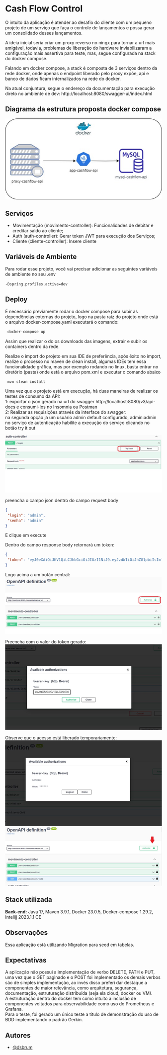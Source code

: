 # Cash Flow Control

O intuito da aplicação é atender ao desafio do cliente com um pequeno projeto de um serviço que faça o controle de lançamentos e possa gerar um consolidado desses lançamentos.

A ideia inicial seria criar um proxy reverso no ningx para tornar a url mais amigável, todavia, problemas de liberação do hardware inviabilizaram a configuração mais assertiva para teste, mas, segue configurada na stack do docker compose.

Falando em docker compose, a stack é composta de 3 serviços dentro da rede docker, onde apenas o endpoint liberado pelo proxy expõe, api e banco de dados ficam internalizados na rede do docker.

Na atual conjuntura, segue o endereço da documentação para execução direto no ambiente de dev:
http://localhost:8080/swagger-ui/index.html
## Diagrama da estrutura proposta docker compose

![Arquitetura_Macro](images/MacroArq.jpg)


## Serviços

- Movimentação (movimento-controller):
  Funcionalidades de debitar e creditar saldo ao cliente;
- Auth (auth-controller): Gerar token JWT para execução dos Serviços;
- Cliente (cliente-controller): Insere cliente

## Variáveis de Ambiente

Para rodar esse projeto, você vai precisar adicionar as seguintes variáveis de ambiente no seu .env

`-Dspring.profiles.active=dev`


## Deploy

É necessário previamente rodar o docker compose para subir as dependências externas do projeto, logo na pasta raiz do projeto onde está o arquivo docker-compose.yaml executará o comando:
````bash 
 docker-compose up 
```` 
Assim que realizar o do os downloads das imagens, extrair e subir os containers dentro da rede.

Realize o import do projeto em sua IDE de preferência, após êxito no import, realize o processo no maven de clean install, algumas IDEs tem essa funcionalidade gráfica, mas por exemplo rodando no linux, basta entrar no diretório (pasta) onde está o arquivo pom.xml e executar o comando abaixo

```bash 
 mvn clean install 
``` 
Uma vez que o projeto está em execução, há duas maneiras de realizar os testes de consumo da API:
<br /> 1: exportar o json gerado na url do swagger http://localhost:8080/v3/api-docs e consumi-los no Insomnia ou Postman
<br /> 2: Realizar as requisições através da interface do swagger:
<br /> na segunda opção já um usuário admin default configurado, admin:admin no serviço de autenticação habilite a execução do serviço clicando no botão try it out

![swagger Screenshot](images/Login1.jpg)

preencha o campo json dentro do campo request body

````json 
{ 
 "login": "admin", 
 "senha": "admin" 
} 
```` 
E clique em execute

Dentro do campo response body retornará um token:

````json 
{ 
 "token": "eyJ0eXAiOiJKV1QiLCJhbGciOiJIUzI1NiJ9.eyJzdWIiOiJhZG1pbiIsImlzcyI6IkFQSSBjYXNoZmxvdyIsImV4cCI6MTY4MzczNjQ1Nn0.tx_RFrf-RSjlydqw7SydHVMfxKILmKgdJCkwCFf-RmY" 
} 
```` 
Logo acima a um botão central:
![auth Screenshot](images/Login2.jpg)

Preencha com o valor do token gerado:
![auth Screenshot](images/Login3.jpg)

Observe que o acesso está liberado temporariamente:
![auth Screenshot](images/Login4.jpg)
![auth Screenshot](images/Login5.jpg)






## Stack utilizada

**Back-end:** Java 17, Maven 3.9.1, Docker 23.0.5, Docker-compose 1.29.2, Intelijj 2023.1.1 CE

## Observações

Essa aplicação está utilizando Migration para seed em tabelas.

## Expectativas

A aplicação não possui a implementação de verbo DELETE, PATH e PUT, uma vez que o GET paginado e o POST foi implementado os demais verbos são de simples implementação, ao invés disso preferi dar destaque a componentes de maior relevância, como arquitetura, segurança, documentação, estruturação distribuída (seja ela cloud, docker ou VM).  
A estruturação dentro do docker tem como intuito a inclusão de componentes voltados para observabilidade como uso do Prometheus e Grafana.  
Para o teste, foi gerado um único teste a título de demonstração do uso de BDD implementando o padrão Gerkin.


## Autores

- [@dsbrum](https://www.github.com/dsbrum) 
 
 

 